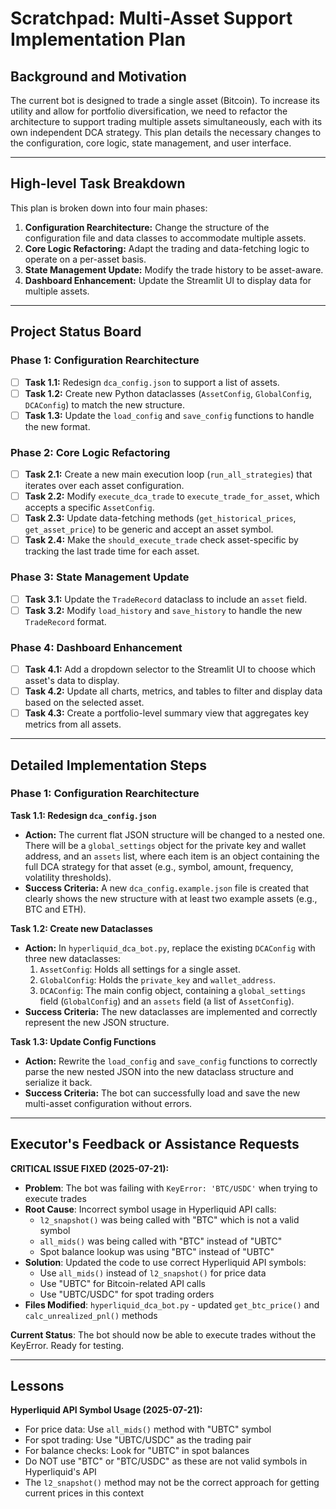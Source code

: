 # Scratchpad: Multi-Asset Support Implementation Plan

## Background and Motivation
The current bot is designed to trade a single asset (Bitcoin). To increase its utility and allow for portfolio diversification, we need to refactor the architecture to support trading multiple assets simultaneously, each with its own independent DCA strategy. This plan details the necessary changes to the configuration, core logic, state management, and user interface.

---

## High-level Task Breakdown

This plan is broken down into four main phases:
1.  **Configuration Rearchitecture:** Change the structure of the configuration file and data classes to accommodate multiple assets.
2.  **Core Logic Refactoring:** Adapt the trading and data-fetching logic to operate on a per-asset basis.
3.  **State Management Update:** Modify the trade history to be asset-aware.
4.  **Dashboard Enhancement:** Update the Streamlit UI to display data for multiple assets.

---

## Project Status Board

### Phase 1: Configuration Rearchitecture
- [ ] **Task 1.1:** Redesign `dca_config.json` to support a list of assets.
- [ ] **Task 1.2:** Create new Python dataclasses (`AssetConfig`, `GlobalConfig`, `DCAConfig`) to match the new structure.
- [ ] **Task 1.3:** Update the `load_config` and `save_config` functions to handle the new format.

### Phase 2: Core Logic Refactoring
- [ ] **Task 2.1:** Create a new main execution loop (`run_all_strategies`) that iterates over each asset configuration.
- [ ] **Task 2.2:** Modify `execute_dca_trade` to `execute_trade_for_asset`, which accepts a specific `AssetConfig`.
- [ ] **Task 2.3:** Update data-fetching methods (`get_historical_prices`, `get_asset_price`) to be generic and accept an asset symbol.
- [ ] **Task 2.4:** Make the `should_execute_trade` check asset-specific by tracking the last trade time for each asset.

### Phase 3: State Management Update
- [ ] **Task 3.1:** Update the `TradeRecord` dataclass to include an `asset` field.
- [ ] **Task 3.2:** Modify `load_history` and `save_history` to handle the new `TradeRecord` format.

### Phase 4: Dashboard Enhancement
- [ ] **Task 4.1:** Add a dropdown selector to the Streamlit UI to choose which asset's data to display.
- [ ] **Task 4.2:** Update all charts, metrics, and tables to filter and display data based on the selected asset.
- [ ] **Task 4.3:** Create a portfolio-level summary view that aggregates key metrics from all assets.

---

## Detailed Implementation Steps

### Phase 1: Configuration Rearchitecture

**Task 1.1: Redesign `dca_config.json`**
*   **Action:** The current flat JSON structure will be changed to a nested one. There will be a `global_settings` object for the private key and wallet address, and an `assets` list, where each item is an object containing the full DCA strategy for that asset (e.g., symbol, amount, frequency, volatility thresholds).
*   **Success Criteria:** A new `dca_config.example.json` file is created that clearly shows the new structure with at least two example assets (e.g., BTC and ETH).

**Task 1.2: Create new Dataclasses**
*   **Action:** In `hyperliquid_dca_bot.py`, replace the existing `DCAConfig` with three new dataclasses:
    1.  `AssetConfig`: Holds all settings for a single asset.
    2.  `GlobalConfig`: Holds the `private_key` and `wallet_address`.
    3.  `DCAConfig`: The main config object, containing a `global_settings` field (`GlobalConfig`) and an `assets` field (a list of `AssetConfig`).
*   **Success Criteria:** The new dataclasses are implemented and correctly represent the new JSON structure.

**Task 1.3: Update Config Functions**
*   **Action:** Rewrite the `load_config` and `save_config` functions to correctly parse the new nested JSON into the new dataclass structure and serialize it back.
*   **Success Criteria:** The bot can successfully load and save the new multi-asset configuration without errors.

---

## Executor's Feedback or Assistance Requests

**CRITICAL ISSUE FIXED (2025-07-21):** 
- **Problem**: The bot was failing with `KeyError: 'BTC/USDC'` when trying to execute trades
- **Root Cause**: Incorrect symbol usage in Hyperliquid API calls:
  - `l2_snapshot()` was being called with "BTC" which is not a valid symbol
  - `all_mids()` was being called with "BTC" instead of "UBTC"
  - Spot balance lookup was using "BTC" instead of "UBTC"
- **Solution**: Updated the code to use correct Hyperliquid API symbols:
  - Use `all_mids()` instead of `l2_snapshot()` for price data
  - Use "UBTC" for Bitcoin-related API calls
  - Use "UBTC/USDC" for spot trading orders
- **Files Modified**: `hyperliquid_dca_bot.py` - updated `get_btc_price()` and `calc_unrealized_pnl()` methods

**Current Status**: The bot should now be able to execute trades without the KeyError. Ready for testing.

---

## Lessons

**Hyperliquid API Symbol Usage (2025-07-21):**
- For price data: Use `all_mids()` method with "UBTC" symbol
- For spot trading: Use "UBTC/USDC" as the trading pair
- For balance checks: Look for "UBTC" in spot balances
- Do NOT use "BTC" or "BTC/USDC" as these are not valid symbols in Hyperliquid's API
- The `l2_snapshot()` method may not be the correct approach for getting current prices in this context 